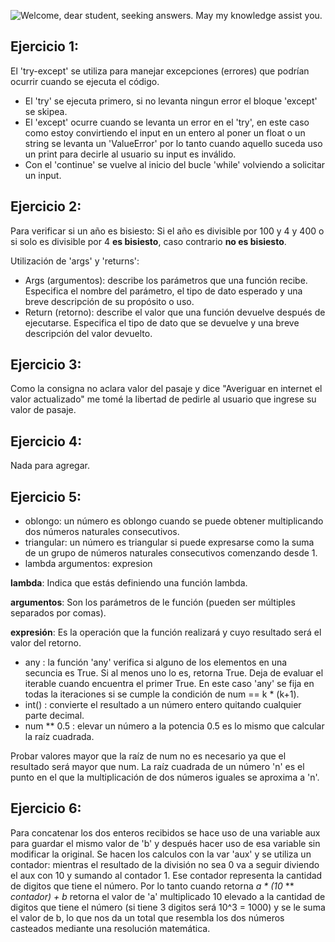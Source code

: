 ![Welcome, dear student, seeking answers. May my knowledge assist you.](https://i.pinimg.com/originals/62/63/86/626386f9cccc8c77fe94ce0532b8af90.jpg) 

## Ejercicio 1:
El 'try-except' se utiliza para manejar excepciones (errores) que podrían ocurrir cuando se ejecuta el código. 
- El 'try' se ejecuta primero, si no levanta ningun error el bloque 'except' se skipea.
- El 'except' ocurre cuando se levanta un error en el 'try', en este caso como estoy convirtiendo el input en un entero al poner un float o un string se levanta un 'ValueError' por lo tanto cuando aquello suceda uso un print para decirle al usuario su input es inválido. 
- Con el 'continue' se vuelve al inicio del bucle 'while' volviendo a solicitar un input.

## Ejercicio 2:
Para verificar si un año es bisiesto:
    Si el año es divisible por 100 y 4 y 400 o si solo es divisible por 4 **es bisiesto**, caso contrario **no es bisiesto**.

Utilización de 'args' y 'returns':
- Args (argumentos): describe los parámetros que una función recibe. Especifica el nombre del parámetro, el tipo de dato esperado y una breve descripción de su propósito o uso.
- Return (retorno): describe el valor que una función devuelve después de ejecutarse. Especifica el tipo de dato que se devuelve y una breve descripción del valor devuelto.

## Ejercicio 3:
Como la consigna no aclara valor del pasaje y dice "Averiguar en internet el valor actualizado" me tomé la libertad de pedirle al usuario que ingrese su valor de pasaje.

## Ejercicio 4:
Nada para agregar.

## Ejercicio 5:
- oblongo: un número es oblongo cuando se puede obtener multiplicando dos números naturales consecutivos.
- triangular: un número es triangular si puede expresarse como la suma de un grupo de números naturales consecutivos comenzando desde 1.
- lambda argumentos: expresion
  
**lambda**: Indica que estás definiendo una función lambda.

**argumentos**: Son los parámetros de le función (pueden ser múltiples separados por comas).

**expresión**: Es la operación que la función realizará y cuyo resultado será el valor del retorno. 
- any : la función 'any' verifica si alguno de los elementos en una secuncia es True. Si al menos uno lo es, retorna True. Deja de evaluar el iterable cuando encuentra el primer True.
En este caso 'any' se fija en todas la iteraciones si se cumple la condición de num == k * (k+1).
- int() : convierte el resultado a un número entero quitando cualquier parte decimal.
- num ** 0.5 : elevar un número a la potencia 0.5 es lo mismo que calcular la raíz cuadrada.

Probar valores mayor que la raíz de num no es necesario ya que el resultado será mayor que num.
La raíz cuadrada de un número 'n' es el punto en el que la multiplicación de dos números iguales se aproxima a 'n'.

## Ejercicio 6:
Para concatenar los dos enteros recibidos se hace uso de una variable aux para guardar el mismo valor de 'b' y después hacer uso de esa variable sin modificar la original. Se hacen los calculos con la var 'aux' y se utiliza un contador:  mientras el resultado de la división no sea 0 va a seguir diviendo el aux con 10 y sumando al contador 1. Ese contador representa la cantidad de digitos que tiene el número. Por lo tanto cuando retorna *a * (10* ** *contador) + b* retorna el valor de 'a' multiplicado 10 elevado a la cantidad de digitos que tiene el número (si tiene 3 digitos será 10^3 = 1000) y se le suma el valor de b, lo que nos da un total que resembla los dos números casteados mediante una resolución matemática.








